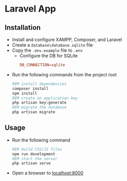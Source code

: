 # Laravel App

## Installation

* Install and configure XAMPP, Composer, and Laravel
* Create a `database\database.sqlite` file
* Copy the `.env.example` file to `.env`
  * Configure the DB for SQLite
    ```conf
    DB_CONNECTION=sqlite
    ```
* Run the following commands from the project root
  ```bat
  REM install dependencies
  composer install
  npm install
  REM create an application key
  php artisan key:generate
  REM migrate the database
  php artisan migrate
  ```

## Usage

* Run the following command
  ```bat
  REM build CSS/JS files
  npm run development
  REM start the server
  php artisan serve
  ```
* Open a browser to [localhost:8000](http://localhost:8000/)
